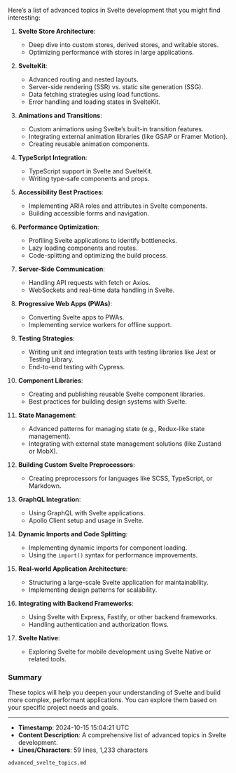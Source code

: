 Here’s a list of advanced topics in Svelte development that you might find interesting:

1. **Svelte Store Architecture**:
   - Deep dive into custom stores, derived stores, and writable stores.
   - Optimizing performance with stores in large applications.

2. **SvelteKit**:
   - Advanced routing and nested layouts.
   - Server-side rendering (SSR) vs. static site generation (SSG).
   - Data fetching strategies using load functions.
   - Error handling and loading states in SvelteKit.

3. **Animations and Transitions**:
   - Custom animations using Svelte’s built-in transition features.
   - Integrating external animation libraries (like GSAP or Framer Motion).
   - Creating reusable animation components.

4. **TypeScript Integration**:
   - TypeScript support in Svelte and SvelteKit.
   - Writing type-safe components and props.

5. **Accessibility Best Practices**:
   - Implementing ARIA roles and attributes in Svelte components.
   - Building accessible forms and navigation.

6. **Performance Optimization**:
   - Profiling Svelte applications to identify bottlenecks.
   - Lazy loading components and routes.
   - Code-splitting and optimizing the build process.

7. **Server-Side Communication**:
   - Handling API requests with fetch or Axios.
   - WebSockets and real-time data handling in Svelte.

8. **Progressive Web Apps (PWAs)**:
   - Converting Svelte apps to PWAs.
   - Implementing service workers for offline support.

9. **Testing Strategies**:
   - Writing unit and integration tests with testing libraries like Jest or Testing Library.
   - End-to-end testing with Cypress.

10. **Component Libraries**:
    - Creating and publishing reusable Svelte component libraries.
    - Best practices for building design systems with Svelte.

11. **State Management**:
    - Advanced patterns for managing state (e.g., Redux-like state management).
    - Integrating with external state management solutions (like Zustand or MobX).

12. **Building Custom Svelte Preprocessors**:
    - Creating preprocessors for languages like SCSS, TypeScript, or Markdown.

13. **GraphQL Integration**:
    - Using GraphQL with Svelte applications.
    - Apollo Client setup and usage in Svelte.

14. **Dynamic Imports and Code Splitting**:
    - Implementing dynamic imports for component loading.
    - Using the `import()` syntax for performance improvements.

15. **Real-world Application Architecture**:
    - Structuring a large-scale Svelte application for maintainability.
    - Implementing design patterns for scalability.

16. **Integrating with Backend Frameworks**:
    - Using Svelte with Express, Fastify, or other backend frameworks.
    - Handling authentication and authorization flows.

17. **Svelte Native**:
    - Exploring Svelte for mobile development using Svelte Native or related tools.

### Summary

These topics will help you deepen your understanding of Svelte and build more complex, performant applications. You can explore them based on your specific project needs and goals.

---

- **Timestamp**: 2024-10-15 15:04:21 UTC
- **Content Description**: A comprehensive list of advanced topics in Svelte development.
- **Lines/Characters**: 59 lines, 1,233 characters

```plaintext
advanced_svelte_topics.md
```

